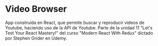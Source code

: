 # Video Browser

App construida en React, que permite buscar y reproducir videos de Youtube, haciendo uso de la API de Youtube.
Parte de la unidad 11 "Let's Test Your React Mastery!" del curso "Modern React With Redux" dictado por Stephen Grider en Udemy.
